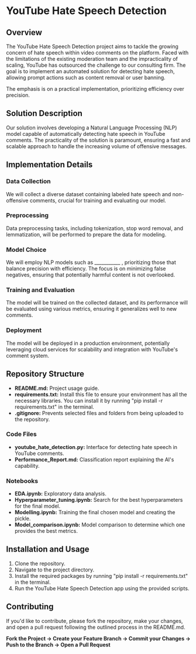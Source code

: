 # YouTube Hate Speech Detection

## Overview
The YouTube Hate Speech Detection project aims to tackle the growing concern of hate speech within video comments on the platform. Faced with the limitations of the existing moderation team and the impracticality of scaling, YouTube has outsourced the challenge to our consulting firm. The goal is to implement an automated solution for detecting hate speech, allowing prompt actions such as content removal or user banning.

The emphasis is on a practical implementation, prioritizing efficiency over precision.

## Solution Description
Our solution involves developing a Natural Language Processing (NLP) model capable of automatically detecting hate speech in YouTube comments. The practicality of the solution is paramount, ensuring a fast and scalable approach to handle the increasing volume of offensive messages.

## Implementation Details

### Data Collection
We will collect a diverse dataset containing labeled hate speech and non-offensive comments, crucial for training and evaluating our model.

### Preprocessing
Data preprocessing tasks, including tokenization, stop word removal, and lemmatization, will be performed to prepare the data for modeling.

### Model Choice
We will employ NLP models such as ___________ , prioritizing those that balance precision with efficiency. The focus is on minimizing false negatives, ensuring that potentially harmful content is not overlooked.

### Training and Evaluation
The model will be trained on the collected dataset, and its performance will be evaluated using various metrics, ensuring it generalizes well to new comments.

### Deployment
The model will be deployed in a production environment, potentially leveraging cloud services for scalability and integration with YouTube's comment system.

## Repository Structure

- **README.md:** Project usage guide.
- **requirements.txt:** Install this file to ensure your environment has all the necessary libraries. You can install it by running "pip install -r requirements.txt" in the terminal.
- **.gitignore:** Prevents selected files and folders from being uploaded to the repository.

### Code Files

- **youtube_hate_detection.py:** Interface for detecting hate speech in YouTube comments.
- **Performance_Report.md:** Classification report explaining the AI's capability.

### Notebooks

- **EDA.ipynb:** Exploratory data analysis.
- **Hyperparameter_tuning.ipynb:** Search for the best hyperparameters for the final model.
- **Modelling.ipynb:** Training the final chosen model and creating the pickle.
- **Model_comparison.ipynb:** Model comparison to determine which one provides the best metrics.

## Installation and Usage

1. Clone the repository.
2. Navigate to the project directory.
3. Install the required packages by running "pip install -r requirements.txt" in the terminal.
4. Run the YouTube Hate Speech Detection app using the provided scripts.

## Contributing

If you'd like to contribute, please fork the repository, make your changes, and open a pull request following the outlined process in the README.md.


**Fork the Project → Create your Feature Branch → Commit your Changes → Push to the Branch → Open a Pull Request**
